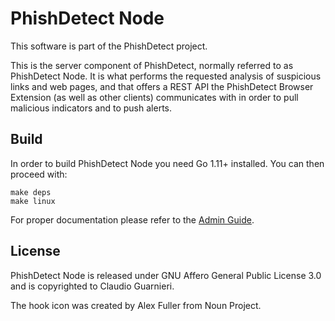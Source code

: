 # PhishDetect Node

This software is part of the PhishDetect project.

This is the server component of PhishDetect, normally referred to as PhishDetect Node. It is what performs the requested analysis of suspicious links and web pages, and that offers a REST API the PhishDetect Browser Extension (as well as other clients) communicates with in order to pull malicious indicators and to push alerts.


## Build

In order to build PhishDetect Node you need Go 1.11+ installed. You can then proceed with:

    make deps
    make linux

For proper documentation please refer to the [Admin Guide](https://phishdetect.gitbook.io/admin-guide/).


## License

PhishDetect Node is released under GNU Affero General Public License 3.0 and is copyrighted to Claudio Guarnieri.

The hook icon was created by Alex Fuller from Noun Project.
